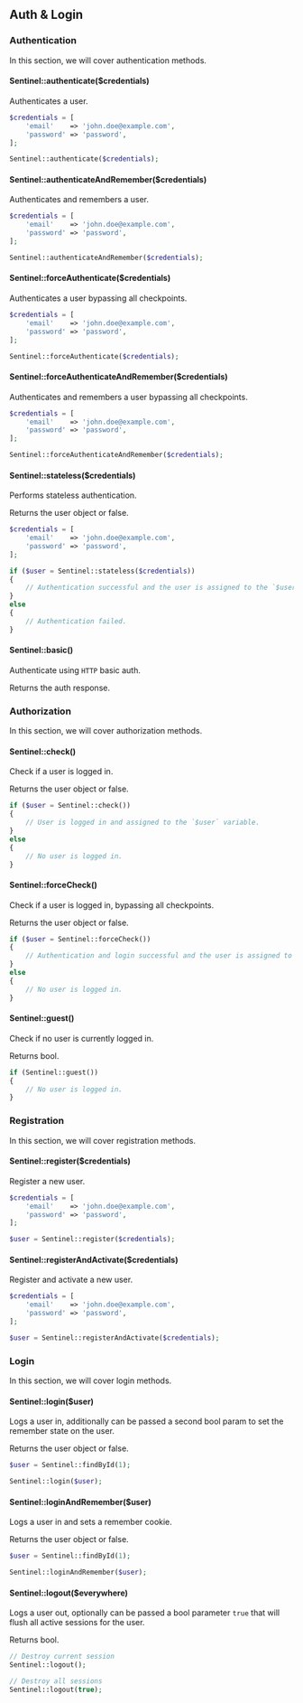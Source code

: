 ## Auth & Login

### Authentication

In this section, we will cover authentication methods.

#### Sentinel::authenticate($credentials)

Authenticates a user.

```php
$credentials = [
	'email'    => 'john.doe@example.com',
	'password' => 'password',
];

Sentinel::authenticate($credentials);
```

#### Sentinel::authenticateAndRemember($credentials)

Authenticates and remembers a user.

```php
$credentials = [
	'email'    => 'john.doe@example.com',
	'password' => 'password',
];

Sentinel::authenticateAndRemember($credentials);
```

#### Sentinel::forceAuthenticate($credentials)

Authenticates a user bypassing all checkpoints.

```php
$credentials = [
	'email'    => 'john.doe@example.com',
	'password' => 'password',
];

Sentinel::forceAuthenticate($credentials);
```

#### Sentinel::forceAuthenticateAndRemember($credentials)

Authenticates and remembers a user bypassing all checkpoints.

```php
$credentials = [
	'email'    => 'john.doe@example.com',
	'password' => 'password',
];

Sentinel::forceAuthenticateAndRemember($credentials);
```

#### Sentinel::stateless($credentials)

Performs stateless authentication.

Returns the user object or false.

```php
$credentials = [
	'email'    => 'john.doe@example.com',
	'password' => 'password',
];

if ($user = Sentinel::stateless($credentials))
{
	// Authentication successful and the user is assigned to the `$user` variable.
}
else
{
	// Authentication failed.
}
```

#### Sentinel::basic()

Authenticate using `HTTP` basic auth.

Returns the auth response.


### Authorization

In this section, we will cover authorization methods.

#### Sentinel::check()

Check if a user is logged in.

Returns the user object or false.

```php
if ($user = Sentinel::check())
{
	// User is logged in and assigned to the `$user` variable.
}
else
{
	// No user is logged in.
}
```

#### Sentinel::forceCheck()

Check if a user is logged in, bypassing all checkpoints.

Returns the user object or false.

```php
if ($user = Sentinel::forceCheck())
{
	// Authentication and login successful and the user is assigned to the `$user` variable.
}
else
{
	// No user is logged in.
}
```

#### Sentinel::guest()

Check if no user is currently logged in.

Returns bool.

```php
if (Sentinel::guest())
{
	// No user is logged in.
}
```


### Registration

In this section, we will cover registration methods.

#### Sentinel::register($credentials)

Register a new user.

```php
$credentials = [
	'email'    => 'john.doe@example.com',
	'password' => 'password',
];

$user = Sentinel::register($credentials);
```

#### Sentinel::registerAndActivate($credentials)

Register and activate a new user.

```php
$credentials = [
	'email'    => 'john.doe@example.com',
	'password' => 'password',
];

$user = Sentinel::registerAndActivate($credentials);
```


### Login

In this section, we will cover login methods.

#### Sentinel::login($user)

Logs a user in, additionally can be passed a second bool param to set the remember state on the user.

Returns the user object or false.

```php
$user = Sentinel::findById(1);

Sentinel::login($user);
```

#### Sentinel::loginAndRemember($user)

Logs a user in and sets a remember cookie.

Returns the user object or false.

```php
$user = Sentinel::findById(1);

Sentinel::loginAndRemember($user);
```

#### Sentinel::logout($everywhere)

Logs a user out, optionally can be passed a bool parameter `true` that will flush all active sessions for the user.

Returns bool.

```php
// Destroy current session
Sentinel::logout();

// Destroy all sessions
Sentinel::logout(true);
```
